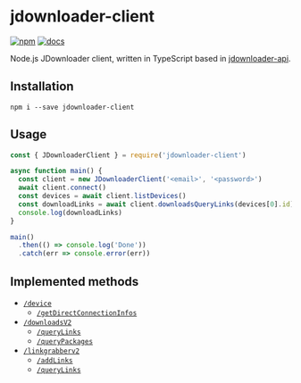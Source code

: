 # jdownloader-client

[![npm](https://img.shields.io/npm/v/jdownloader-client.svg?style=flat-square)](https://www.npmjs.com/package/jdownloader-client)
[![docs](https://img.shields.io/badge/docs-typedoc-green.svg?style=flat-square)](https://danielramosacosta.github.io/jdownloader-client/)

Node.js JDownloader client, written in TypeScript based in [jdownloader-api](https://www.npmjs.com/package/jdownloader-api).

## Installation

```
npm i --save jdownloader-client
```

## Usage

```javascript
const { JDownloaderClient } = require('jdownloader-client')

async function main() {
  const client = new JDownloaderClient('<email>', '<password>')
  await client.connect()
  const devices = await client.listDevices()
  const downloadLinks = await client.downloadsQueryLinks(devices[0].id)
  console.log(downloadLinks)
}

main()
  .then(() => console.log('Done'))
  .catch(err => console.error(err))
```

## Implemented methods

* [`/device`](https://my.jdownloader.org/developers/#tag_79)
   * [`/getDirectConnectionInfos`](https://my.jdownloader.org/developers/#tag_80)
* [`/downloadsV2`](https://my.jdownloader.org/developers/#tag_127)
   * [`/queryLinks`](https://my.jdownloader.org/developers/#tag_143)
   * [`/queryPackages`](https://my.jdownloader.org/developers/#tag_146)
* [`/linkgrabberv2`](https://my.jdownloader.org/developers/#tag_239)
   * [`/addLinks`](https://my.jdownloader.org/developers/#tag_245)
   * [`/queryLinks`](https://my.jdownloader.org/developers/#tag_267)

